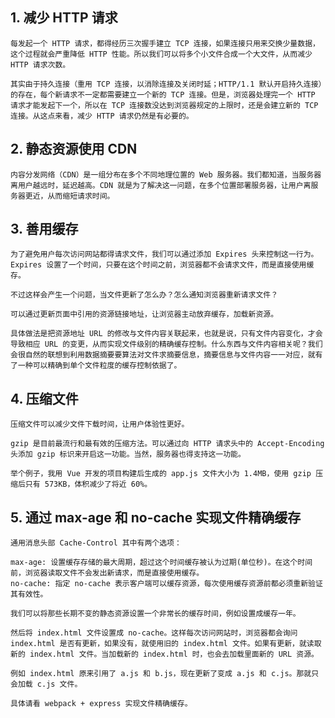 ## 1. 减少 HTTP 请求

    每发起一个 HTTP 请求，都得经历三次握手建立 TCP 连接，如果连接只用来交换少量数据，这个过程就会严重降低 HTTP 性能。所以我们可以将多个小文件合成一个大文件，从而减少 HTTP 请求次数。

    其实由于持久连接（重用 TCP 连接，以消除连接及关闭时延；HTTP/1.1 默认开启持久连接）的存在，每个新请求不一定都需要建立一个新的 TCP 连接。但是，浏览器处理完一个 HTTP 请求才能发起下一个，所以在 TCP 连接数没达到浏览器规定的上限时，还是会建立新的 TCP 连接。从这点来看，减少 HTTP 请求仍然是有必要的。

## 2. 静态资源使用 CDN
    内容分发网络（CDN）是一组分布在多个不同地理位置的 Web 服务器。我们都知道，当服务器离用户越远时，延迟越高。CDN 就是为了解决这一问题，在多个位置部署服务器，让用户离服务器更近，从而缩短请求时间。

## 3. 善用缓存
    为了避免用户每次访问网站都得请求文件，我们可以通过添加 Expires 头来控制这一行为。Expires 设置了一个时间，只要在这个时间之前，浏览器都不会请求文件，而是直接使用缓存。

    不过这样会产生一个问题，当文件更新了怎么办？怎么通知浏览器重新请求文件？

    可以通过更新页面中引用的资源链接地址，让浏览器主动放弃缓存，加载新资源。

    具体做法是把资源地址 URL 的修改与文件内容关联起来，也就是说，只有文件内容变化，才会导致相应 URL 的变更，从而实现文件级别的精确缓存控制。什么东西与文件内容相关呢？我们会很自然的联想到利用数据摘要要算法对文件求摘要信息，摘要信息与文件内容一一对应，就有了一种可以精确到单个文件粒度的缓存控制依据了。

## 4. 压缩文件
    压缩文件可以减少文件下载时间，让用户体验性更好。

    gzip 是目前最流行和最有效的压缩方法。可以通过向 HTTP 请求头中的 Accept-Encoding 头添加 gzip 标识来开启这一功能。当然，服务器也得支持这一功能。

    举个例子，我用 Vue 开发的项目构建后生成的 app.js 文件大小为 1.4MB，使用 gzip 压缩后只有 573KB，体积减少了将近 60%。

## 5. 通过 max-age 和 no-cache 实现文件精确缓存
    通用消息头部 Cache-Control 其中有两个选项：

    max-age: 设置缓存存储的最大周期，超过这个时间缓存被认为过期(单位秒)。在这个时间前，浏览器读取文件不会发出新请求，而是直接使用缓存。
    no-cache: 指定 no-cache 表示客户端可以缓存资源，每次使用缓存资源前都必须重新验证其有效性。

    我们可以将那些长期不变的静态资源设置一个非常长的缓存时间，例如设置成缓存一年。

    然后将 index.html 文件设置成 no-cache。这样每次访问网站时，浏览器都会询问 index.html 是否有更新，如果没有，就使用旧的 index.html 文件。如果有更新，就读取新的 index.html 文件。当加载新的 index.html 时，也会去加载里面新的 URL 资源。

    例如 index.html 原来引用了 a.js 和 b.js，现在更新了变成 a.js 和 c.js。那就只会加载 c.js 文件。

    具体请看 webpack + express 实现文件精确缓存。